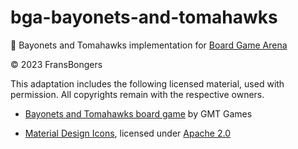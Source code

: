 # bga-bayonets-and-tomahawks

🎲 Bayonets and Tomahawks implementation for [Board Game Arena](https://boardgamearena.com/)

© 2023 FransBongers

This adaptation includes the following licensed material, used with permission. All copyrights remain with the respective owners.

- [Bayonets and Tomahawks board game](https://www.gmtgames.com/p-978-bayonets-tomahawks-2nd-printing.aspx) by GMT Games

- [Material Design Icons](https://pictogrammers.com/library/mdi/), licensed under [Apache 2.0](http://www.apache.org/licenses/LICENSE-2.0)